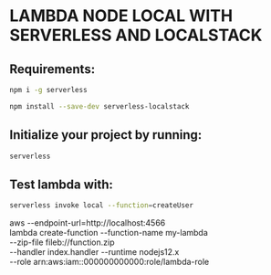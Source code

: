 # LAMBDA NODE LOCAL WITH SERVERLESS AND LOCALSTACK


## Requirements:
```sh
npm i -g serverless
```

```sh
npm install --save-dev serverless-localstack
```
## Initialize your project by running:

```sh
serverless
```

## Test lambda with:
```sh
serverless invoke local --function=createUser  
```


aws --endpoint-url=http://localhost:4566 \
lambda create-function --function-name my-lambda \
--zip-file fileb://function.zip \
--handler index.handler --runtime nodejs12.x \
--role arn:aws:iam::000000000000:role/lambda-role 
